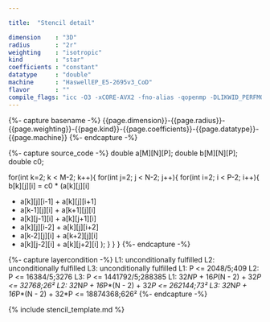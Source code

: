 ```yaml
---

title:  "Stencil detail"

dimension    : "3D"
radius       : "2r"
weighting    : "isotropic"
kind         : "star"
coefficients : "constant"
datatype     : "double"
machine      : "HaswellEP_E5-2695v3_CoD"
flavor       : ""
compile_flags: "icc -O3 -xCORE-AVX2 -fno-alias -qopenmp -DLIKWID_PERFMON -I/mnt/opt/likwid-4.3.2/include -L/mnt/opt/likwid-4.3.2/lib -I./stempel/stempel/headers/ ./stempel/headers/timing.c ./stempel/headers/dummy.c solar_compilable.c -o stencil -llikwid"
---
```


{%- capture basename -%}
{{page.dimension}}-{{page.radius}}-{{page.weighting}}-{{page.kind}}-{{page.coefficients}}-{{page.datatype}}-{{page.machine}}
{%- endcapture -%}

{%- capture source_code -%}
double a[M][N][P];
double b[M][N][P];
double c0;

for(int k=2; k < M-2; k++){
for(int j=2; j < N-2; j++){
for(int i=2; i < P-2; i++){
b[k][j][i] = c0 * (a[k][j][i]
+ a[k][j][i-1] + a[k][j][i+1]
+ a[k-1][j][i] + a[k+1][j][i]
+ a[k][j-1][i] + a[k][j+1][i]
+ a[k][j][i-2] + a[k][j][i+2]
+ a[k-2][j][i] + a[k+2][j][i]
+ a[k][j-2][i] + a[k][j+2][i]
);
}
}
}
{%- endcapture -%}

{%- capture layercondition -%}
L1: unconditionally fulfilled
L2: unconditionally fulfilled
L3: unconditionally fulfilled
L1: P <= 2048/5;409
L2: P <= 16384/5;3276
L3: P <= 1441792/5;288385
L1: 32*N*P + 16*P*(N - 2) + 32*P <= 32768;26²
L2: 32*N*P + 16*P*(N - 2) + 32*P <= 262144;73²
L3: 32*N*P + 16*P*(N - 2) + 32*P <= 18874368;626²
{%- endcapture -%}

{% include stencil_template.md %}

